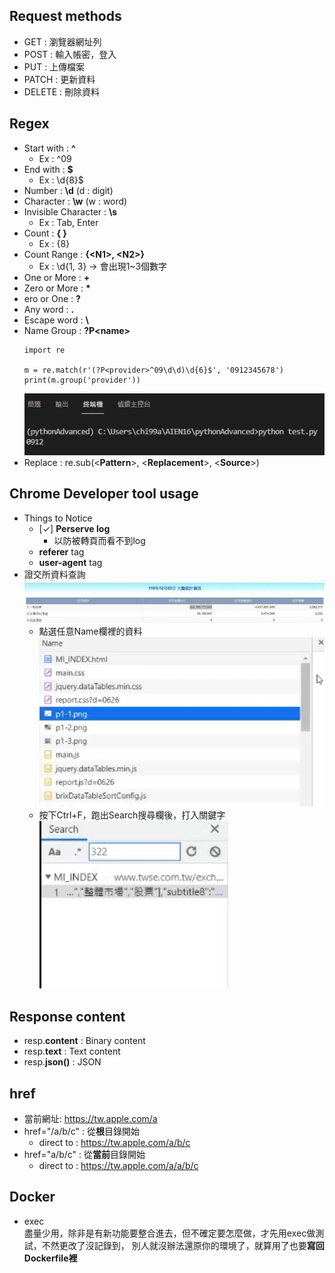 ## Request methods
- GET   : 瀏覽器網址列
- POST  : 輸入帳密，登入
- PUT   : 上傳檔案
- PATCH : 更新資料
- DELETE : 刪除資料
## Regex
- Start with : **^**
  - Ex : ^09
- End with : **$**
  - Ex : \d{8}$
- Number : **\d** (d : digit)
- Character : **\w** (w : word)
- Invisible Character : **\s**
  - Ex : Tab, Enter 
- Count : **{ }**
  - Ex : {8}
- Count Range : **{\<N1>, \<N2>}**
  - Ex : \d{1, 3} -> 會出現1~3個數字
- One or More : **\+**
- Zero or More : **\***
- ero or One : **?**
- Any word : **.**
- Escape word : **\\**
- Name Group : **?P\<name><br>**
  ```
  import re

  m = re.match(r'(?P<provider>^09\d\d)\d{6}$', '0912345678')
  print(m.group('provider'))
  ```
  ![Output](./img/01.jpg)
- Replace : re.sub(\<**Pattern**>, \<**Replacement**>, \<**Source**>)
## Chrome Developer tool usage
- Things to Notice
  - \[&#10003;] **Perserve log**
    - 以防被轉頁而看不到log
  - **referer** tag
  - **user-agent** tag
- 證交所資料查詢<br>
    ![goal](./img/02.jpg)
  - 點選任意Name欄裡的資料<br>
    ![click](./img/03.jpg)
  - 按下Ctrl+F，跑出Search搜尋欄後，打入關鍵字<br>
    ![searchBar](./img/04.jpg)
## Response content
- resp.**content** : Binary content
- resp.**text** : Text content
- resp.**json()** : JSON

## href
- 當前網址: https://tw.apple.com/a
- href="/a/b/c" : 從**根**目錄開始
  - direct to : https://tw.apple.com/a/b/c
- href="a/b/c" : 從**當前**目錄開始
  - direct to : https://tw.apple.com/a/a/b/c

## Docker
- exec<br>
  盡量少用，除非是有新功能要整合進去，但不確定要怎麼做，才先用exec做測試，不然更改了沒記錄到，
  別人就沒辦法還原你的環境了，就算用了也要**寫回Dockerfile裡**